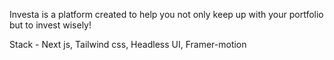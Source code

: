 Investa is a platform created to help you not only keep up with your portfolio but to invest wisely!

Stack - Next js, Tailwind css, Headless UI, Framer-motion
